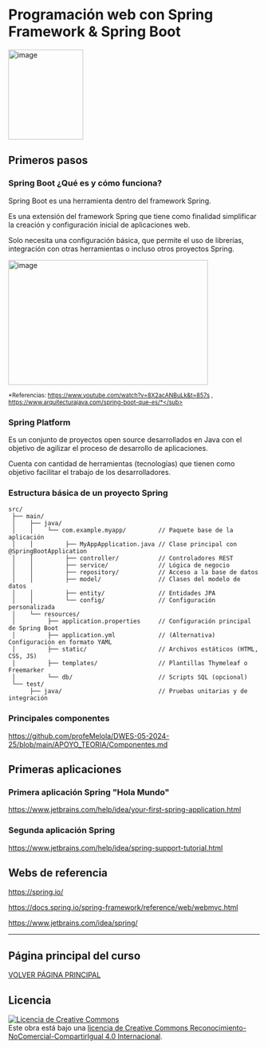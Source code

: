 # Programación web con Spring Framework & Spring Boot
<img width="150" height="180" alt="image" src="https://github.com/user-attachments/assets/d778ceb0-a22f-4cbb-8dcf-c75d3d16ba71" />

## Primeros pasos

### Spring Boot ¿Qué es y cómo funciona?

Spring Boot es una herramienta dentro del framework Spring.

Es una extensión del framework Spring que tiene como finalidad simplificar la creación y configuración inicial de aplicaciones web.

Solo necesita una configuración básica, que permite el uso de librerías, integración con otras herramientas o incluso otros proyectos Spring.

<img width="400" height="250" alt="image" src="https://github.com/user-attachments/assets/fd3ec4ae-688e-4922-a787-bb57c6ce75a0" />

<sub>*Referencias: https://www.youtube.com/watch?v=8X2acANBuLk&t=857s , https://www.arquitecturajava.com/spring-boot-que-es/*</sub>

### Spring Platform

Es un conjunto de proyectos open source desarrollados en Java con el objetivo de agilizar el proceso de desarrollo de aplicaciones.

Cuenta con cantidad de herramientas (tecnologías) que tienen como objetivo facilitar el trabajo de los desarrolladores.


### Estructura básica de un proyecto Spring

```
src/
 ├── main/
 │    ├── java/
 │    │    └── com.example.myapp/         // Paquete base de la aplicación
 │    │         ├── MyAppApplication.java // Clase principal con @SpringBootApplication
 │    │         ├── controller/           // Controladores REST
 │    │         ├── service/              // Lógica de negocio
 │    │         ├── repository/           // Acceso a la base de datos
 │    │         ├── model/                // Clases del modelo de datos 
 │    │         ├── entity/               // Entidades JPA
 │    │         └── config/               // Configuración personalizada
 │    └── resources/
 │         ├── application.properties     // Configuración principal de Spring Boot
 │         ├── application.yml            // (Alternativa) Configuración en formato YAML
 │         ├── static/                    // Archivos estáticos (HTML, CSS, JS)
 │         ├── templates/                 // Plantillas Thymeleaf o Freemarker
 │         └── db/                        // Scripts SQL (opcional)
 └── test/
      ├── java/                           // Pruebas unitarias y de integración

```

### Principales componentes

https://github.com/profeMelola/DWES-05-2024-25/blob/main/APOYO_TEORIA/Componentes.md

## Primeras aplicaciones

### Primera aplicación Spring "Hola Mundo"
https://www.jetbrains.com/help/idea/your-first-spring-application.html

### Segunda aplicación Spring
https://www.jetbrains.com/help/idea/spring-support-tutorial.html

## Webs de referencia

https://spring.io/

https://docs.spring.io/spring-framework/reference/web/webmvc.html

https://www.jetbrains.com/idea/spring/
___

## Página principal del curso
[VOLVER PÁGINA PRINCIPAL](https://github.com/profeMelola/DWES-00-2024-25)

## Licencia

<a rel="license" href="http://creativecommons.org/licenses/by-nc-sa/4.0/"><img alt="Licencia de Creative Commons" style="border-width:0" src="https://i.creativecommons.org/l/by-nc-sa/4.0/88x31.png" /></a><br />Este obra está bajo una <a rel="license" href="http://creativecommons.org/licenses/by-nc-sa/4.0/">licencia de Creative Commons Reconocimiento-NoComercial-CompartirIgual 4.0 Internacional</a>.
